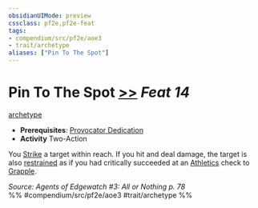 ```yaml
---
obsidianUIMode: preview
cssclass: pf2e,pf2e-feat
tags:
- compendium/src/pf2e/aoe3
- trait/archetype
aliases: ["Pin To The Spot"]
---
```

# Pin To The Spot  [>>](/rules/core-rulebook/chapter-9-playing-the-game.md#Actions "Two-Action") *Feat 14*  
[archetype](/rules/traits/archetype.md)  

- **Prerequisites**: [Provocator Dedication](/compendium/feats/provocator-dedication-aoe3.md)
- **Activity** Two-Action

You [Strike](/rules/actions/strike.md) a target within reach. If you hit and deal damage, the target is also [restrained](/rules/conditions.md#Restrained) as if you had critically succeeded at an [Athletics](/compendium/skills.md#Athletics) check to [Grapple](/rules/actions/grapple.md).

*Source: Agents of Edgewatch #3: All or Nothing p. 78*  
%% #compendium/src/pf2e/aoe3 #trait/archetype %%
